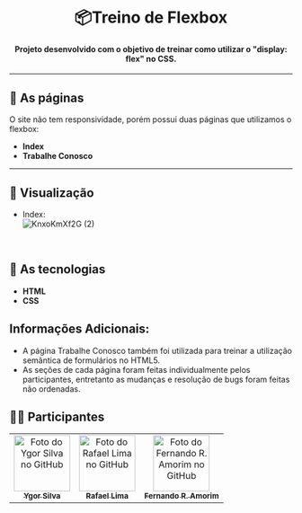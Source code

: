 <h1 align="center"><br>
    📦Treino de Flexbox
</h1>


<h4 align="center">Projeto desenvolvido com o objetivo de treinar como utilizar o "display: flex" no CSS.</h4>


---


## 📄 As páginas

O site não tem responsividade, porém possui duas páginas que utilizamos o flexbox:

- **Index**
- **Trabalhe Conosco**


---

## 👀 Visualização

- Index:<br>
   ![KnxoKmXf2G (2)](https://user-images.githubusercontent.com/80918514/164470041-07b48d5c-dbfb-4d23-a320-73a6250e91c9.gif)



<br>

## 🔧 As tecnologias

- **HTML**
- **CSS**


## Informações Adicionais:

- A página Trabalhe Conosco também foi utilizada para treinar a utilização semântica de formulários no HTML5.
- As seções de cada página foram feitas individualmente pelos participantes, entretanto as mudanças e resolução de bugs foram
  feitas não ordenadas.



## 👨‍💼 Participantes<br>
<table>
  <tr>
    <td align="center">
      <a href="https://github.com/ysilva0">
        <img src="https://avatars.githubusercontent.com/u/80918514?s=96&v=4" width="100px;" alt="Foto do Ygor Silva no GitHub"/><br>
        <sub>
          <b>Ygor Silva</b>
        </sub>
      </a><br>
    </td>
    <td align="center">
      <a href="https://github.com/tryrox">
        <img src="https://avatars.githubusercontent.com/u/44708042?v=4" width="100px;" alt="Foto do Rafael Lima no GitHub"/><br>
        <sub>
          <b>Rafael Lima</b>
        </sub>
      </a><br>
    </td>
    <td align="center">
      <a href="https://github.com/nandoamori">
        <img src="https://avatars.githubusercontent.com/u/97182713?v=4" width="100px;" alt="Foto do Fernando R. Amorim no GitHub"/><br>
        <sub>
          <b>Fernando R. Amorim</b>
        </sub>
      </a><br>
    </td>
  </tr>
</table>
